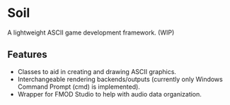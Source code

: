 # Soil
A lightweight ASCII game development framework. (WIP)

## Features
- Classes to aid in creating and drawing ASCII graphics.
- Interchangeable rendering backends/outputs (currently only Windows Command Prompt (cmd) is implemented).
- Wrapper for FMOD Studio to help with audio data organization.
